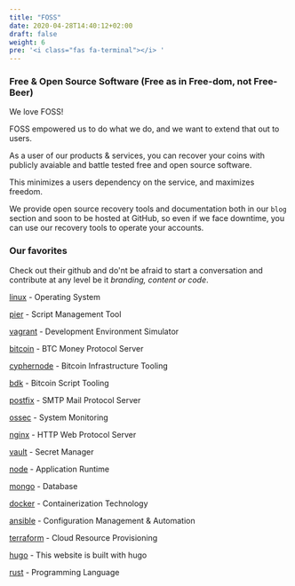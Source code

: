 ```yaml
---
title: "FOSS"
date: 2020-04-28T14:40:12+02:00
draft: false
weight: 6
pre: '<i class="fas fa-terminal"></i> '
---
```



### Free & Open Source Software (Free as in Free-dom, not Free-Beer)

We love FOSS! 

FOSS empowered us to do what we do, and we want to extend that out to users.

As a user of our products & services, you can recover your coins with publicly avaiable and battle tested free and open source software.

This minimizes a users dependency on the service, and maximizes freedom.

We provide open source recovery tools and documentation both in our `blog` section and soon to be hosted at GitHub, so even if we face downtime, you can use our recovery tools to operate your accounts. 

### Our favorites

Check out their github and do'nt be afraid to start a conversation and contribute at any level be it <em>branding, content or code</em>.

[linux](https://github.com/torvalds/linux) - Operating System

[pier](https://github.com/pier-cli/pier) - Script Management Tool

[vagrant](https://github.com/hashicorp/vagrant) - Development Environment Simulator

[bitcoin](https://github.com/bitcoin/bitcoin) - BTC Money Protocol Server

[cyphernode](https://github.com/SatoshiPortal/cyphernode) - Bitcoin Infrastructure Tooling

[bdk](https://github.com/bitcoindevkit/bdk-cli) - Bitcoin Script Tooling

[postfix](http://www.postfix.org/) - SMTP Mail Protocol Server

[ossec](https://github.com/ossec/ossec) - System Monitoring

[nginx](https://github.com/nginx/nginx) - HTTP Web Protocol Server

[vault](https://github.com/hashicorp/vault) - Secret Manager

[node](https://nodejs.org) - Application Runtime

[mongo](https://github.com/mongodb/mongo) - Database

[docker](https://github.com/docker) - Containerization Technology

[ansible](https://github.com/ansible/ansible) - Configuration Management & Automation

[terraform](https://github.com/hashicorp/terraform) - Cloud Resource Provisioning

[hugo](https://github.com/gohugoio/hugo) - This website is built with hugo

[rust](https://rust-lang.org) - Programming Language
